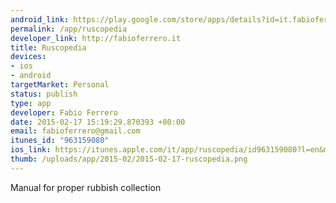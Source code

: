 ```yaml
--- 
android_link: https://play.google.com/store/apps/details?id=it.fabioferrero.ruscopedia
permalink: /app/ruscopedia
developer_link: http://fabioferrero.it
title: Ruscopedia
devices: 
- ios
- android
targetMarket: Personal
status: publish
type: app
developer: Fabio Ferrero
date: 2015-02-17 15:19:29.870393 +00:00
email: fabioferrero@gmail.com
itunes_id: "963159080"
ios_link: https://itunes.apple.com/it/app/ruscopedia/id963159080?l=en&mt=8
thumb: /uploads/app/2015-02/2015-02-17-ruscopedia.png
---
```


Manual for proper rubbish collection 
